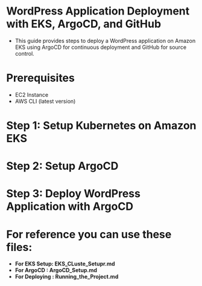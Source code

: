 # WordPress Application Deployment with EKS, ArgoCD, and GitHub
- This guide provides steps to deploy a WordPress application on Amazon EKS using ArgoCD for continuous deployment and GitHub for source control.

# Prerequisites
- EC2 Instance
- AWS CLI (latest version)

# Step 1: Setup Kubernetes on Amazon EKS
# Step 2: Setup ArgoCD
# Step 3: Deploy WordPress Application with ArgoCD

# For reference you can use these files:
- **For EKS Setup: EKS_CLuste_Setupr.md**
- **For ArgoCD : ArgoCD_Setup.md**
- **For Deploying  : Running_the_Project.md**
